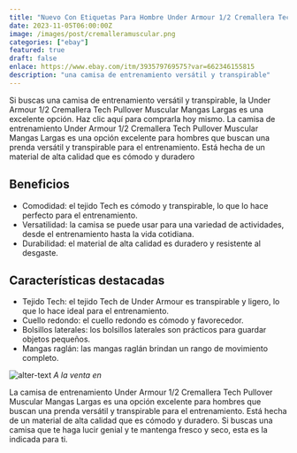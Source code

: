 ```yaml
---
title: "Nuevo Con Etiquetas Para Hombre Under Armour 1/2 Cremallera Tech Pullover Muscular Mangas Largas Camisa"
date: 2023-11-05T06:00:00Z
image: /images/post/cremalleramuscular.png
categories: ["ebay"]
featured: true
draft: false
enlace: https://www.ebay.com/itm/393579769575?var=662346155815
description: "una camisa de entrenamiento versátil y transpirable"
---
```


Si buscas una camisa de entrenamiento versátil y transpirable, la Under Armour 1/2 Cremallera Tech Pullover Muscular Mangas Largas es una excelente opción. Haz clic aquí para comprarla hoy mismo.
La camisa de entrenamiento Under Armour 1/2 Cremallera Tech Pullover Muscular Mangas Largas es una opción excelente para hombres que buscan una prenda versátil y transpirable para el entrenamiento. Está hecha de un material de alta calidad que es cómodo y duradero

## Beneficios

- Comodidad: el tejido Tech es cómodo y transpirable, lo que lo hace perfecto para el entrenamiento.
- Versatilidad: la camisa se puede usar para una variedad de actividades, desde el entrenamiento hasta la vida cotidiana.
- Durabilidad: el material de alta calidad es duradero y resistente al desgaste.

## Características destacadas

- Tejido Tech: el tejido Tech de Under Armour es transpirable y ligero, lo que lo hace ideal para el entrenamiento.
- Cuello redondo: el cuello redondo es cómodo y favorecedor.
- Bolsillos laterales: los bolsillos laterales son prácticos para guardar objetos pequeños.
- Mangas raglán: las mangas raglán brindan un rango de movimiento completo.

![alter-text](/images/post/ebay.png)
*A la venta en*


La camisa de entrenamiento Under Armour 1/2 Cremallera Tech Pullover Muscular Mangas Largas es una opción excelente para hombres que buscan una prenda versátil y transpirable para el entrenamiento. Está hecha de un material de alta calidad que es cómodo y duradero. Si buscas una camisa que te haga lucir genial y te mantenga fresco y seco, esta es la indicada para ti.
